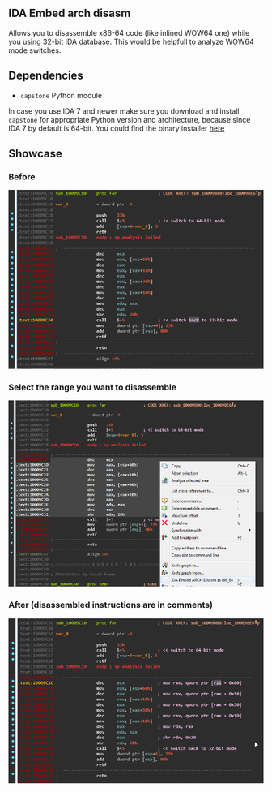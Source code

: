 IDA Embed arch disasm
---------------------

Allows you to disassemble x86-64 code (like inlined WOW64 one) while you using 32-bit IDA database. This would be helpfull to analyze WOW64 mode switches.

## Dependencies

* `capstone` Python module

In case you use IDA 7 and newer make sure you download and install `capstone` for appropriate Python version and architecture, because since IDA 7 by default is 64-bit. You could find the binary installer [here](https://www.capstone-engine.org/download.html)

## Showcase

### Before

![before0.png](docs/before0.png)


### Select the range you want to disassemble

![open_menu0.png](docs/open_menu0.png)

### After (disassembled instructions are in comments)

![after0.png](docs/after0.png)



